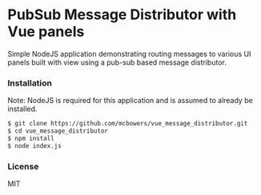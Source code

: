 # PubSub Message Distributor with Vue panels
Simple NodeJS application demonstrating routing messages to various UI panels built with view using a pub-sub based message distributor.
### Installation
Note: NodeJS is required for this application and is assumed to already be installed.  
```sh
$ git clone https://github.com/mcbowers/vue_message_distributor.git
$ cd vue_message_distributor
$ npm install
$ node index.js
```
### License
MIT

